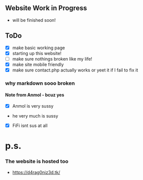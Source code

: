 ## Website Work in Progress
- will be finished soon!
## ToDo
- [x] make basic working page
- [x] starting up this website!
- [ ] make sure nothings broken like my life!
- [x] make site mobile friendly
- [x] make sure contact.php actually works or yeet it if I fail to fix it
### why markdown sooo broken
#### Note from Anmol - bcuz yes
- [x] Anmol is very sussy
- he very much is sussy
- [x] FiFi isnt sus at all
# p.s.
### The website is hosted too
- https://d4rag0niz3d.tk/

